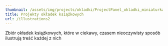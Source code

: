 ```yaml
---
thumbnail: /assets/img/projects/okladki/ProjectPanel_okladki_miniaturka.png
title: Projekty okładek książkowych
url: /illustrations2
---
```


Zbiór okładek książkowych, które w ciekawy, czasem nieoczywisty sposób
ilustrują treść każdej z nich
